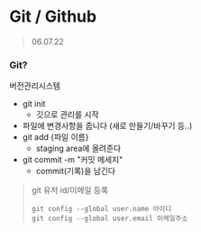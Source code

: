 # Git / Github

> 06.07.22



### Git? 

버전관리시스템

- git init 
  - 깃으로 관리를 시작
- 파일에 변경사항을 줍니다 (새로 만들기/바꾸기 등..)
- git add {파일 이름}
  - staging area에 올려준다
- git commit -m "커밋 메세지"
  - commit(기록)을 남긴다



> git 유저 id/이메일 등록
>
> ~~~등록
> git config --global user.name 아이디
> git config --global user.email 이메일주소
> ~~~

